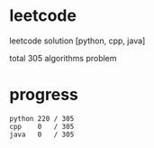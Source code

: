 # leetcode
leetcode solution [python, cpp, java]

total 305 algorithms problem
# progress	
	python 220 / 305
	cpp    0   / 305
	java   0   / 305


